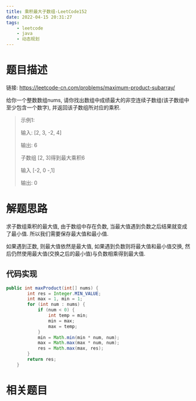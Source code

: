 ```yaml
---
title: 乘积最大子数组-LeetCode152
date: 2022-04-15 20:31:27
tags:
	- leetcode
	- java
	- 动态规划
---
```


# 题目描述

链接: https://leetcode-cn.com/problems/maximum-product-subarray/

给你一个整数数组nums, 请你找出数组中成绩最大的非空连续子数组(该子数组中至少包含一个数字), 并返回该子数组所对应的乘积.

> 示例1:
>
> 输入: [2, 3, -2, 4]
>
> 输出: 6
>
> 子数组 [2, 3]得到最大乘积6
>
> 输入 [-2, 0 -,1]
>
> 输出: 0

<!--more-->

# 解题思路

求子数组乘积的最大值, 由于数组中存在负数, 当最大值遇到负数之后结果就变成了最小值. 所以我们需要保存最大值和最小值. 

如果遇到正数, 则最大值依然是最大值, 如果遇到负数则将最大值和最小值交换, 然后仍然使用最大值(交换之后的最小值)与负数相乘得到最大值.

## 代码实现

```java
public int maxProduct(int[] nums) {
		int res = Integer.MIN_VALUE;
		int max = 1, min = 1;
		for (int num : nums) {
			if (num < 0) {
				int temp = min;
				min = max;
				max = temp;
			}
			min = Math.min(min * num, num);
			max = Math.max(max * num, num);
			res = Math.max(max, res);
		}
		return res;
	}
```

# 相关题目


